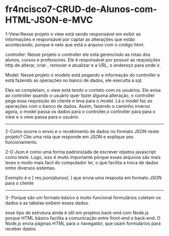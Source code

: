 # fr4ncisco7-CRUD-de-Alunos-com-HTML-JSON-e-MVC

1-View:Nesse projeto o view está sendo responsável em exibir as informações e responsável por captar as alterações que estão acontecendo, porque é nele que está o arquivo com o código html.

controller: Nesse projeto o controller ele está gerencindo as rotas dos alunos, cursos e professores. Ele é responsável por possuir as requisições http de alterar, criar , remover e atualizar e a URL, o endereço para onde ir.

Model: Nesse projeto o modelo está pegando a informação do controller e está fazendo as operações no banco de dados, ele execulta a sql.

Eles se completam, o view está tendo o contato com os usuários. Ele avisa ao controller quando o usuário quer fazer alguma alteração, o controller pega essa requisição do cliente e leva para o model. Lá o model faz as operações com o banco de dados. Assim, fazendo o caminho inverso agora, o model passa os dados para o controller,o controller para para o view e o view passa para o usuário.

------------------------------------------------------------------------------------------------------------------------------------------------------------------------

2-Como ocorre o envio e o recebimento de dados no formato JSON neste projeto?
Cite uma rota que responde em JSON e explique seu funcionamento.

2-O Json é como uma forma padronizada de escrever objetos javascript como texte. Logo, isso é muito importante porque esses arquivos são mais leves e muito mais facil do computador ler, o que facilita a troca de dados entre diversos sistemas.

Exemplo é o  [  res.json(alunos); ] que envia uma resposta em formato JSON para o cliente 

------------------------------------------------------------------------------------------------------------------------------------------------------------------------

3- Porque são um formato básico e muito funcional formulários coletam os dados e as tabelas exibem esses dados.

esse tipo de estrutura ainda é útil em projetos back-end com Node.js porque HTML básico facilita a comunicação entre front-end e back-end. O Node.js envia páginas HTML para o navegador, que usam formulários para receber dados.
